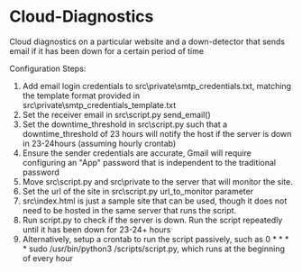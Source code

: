 # Cloud-Diagnostics
Cloud diagnostics on a particular website and a down-detector that sends email if it has been down for a certain period of time

Configuration Steps:
1. Add email login credentials to src\private\smtp_credentials.txt, matching the template format provided in src\private\smtp_credentials_template.txt
2. Set the receiver email in src\script.py send_email()
3. Set the downtime_threshold in src\script.py such that a downtime_threshold of 23 hours will notify the host if the server is down in 23-24hours (assuming hourly crontab)
4. Ensure the sender credentials are accurate, Gmail will require configuring an "App" password that is independent to the traditional password
5. Move src\script.py and src\private to the server that will monitor the site. 
6. Set the url of the site in src\script.py url_to_monitor parameter
7. src\index.html is just a sample site that can be used, though it does not need to be hosted in the same server that runs the script.
8. Run script.py to check if the server is down. Run the script repeatedly until it has been down for 23-24+ hours
9. Alternatively, setup a crontab to run the script passively, such as 0 * * * * sudo /usr/bin/python3 /scripts/script.py, which runs at the beginning of every hour